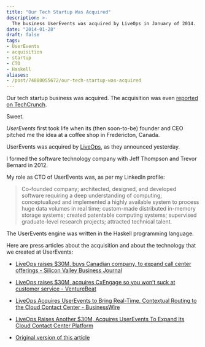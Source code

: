 ```yaml
---
title: "Our Tech Startup Was Acquired"
description: >-
  The business UserEvents was acquired by LiveOps in January of 2014.
date: "2014-01-28"
draft: false
tags:
- UserEvents
- acquisition
- startup
- CTO
- Haskell
aliases:
- /post/74880055672/our-tech-startup-was-acquired
---
```


Our tech startup business was acquired. The acquisition was even
<a href="https://techcrunch.com/2014/01/27/liveops-raises-another-30m-acquires-userevents-to-expand-its-cloud-contact-center-platform-with-routing/" target="_blank">reported on TechCrunch</a>.

Sweet.

<!--more-->

_UserEvents_ first took life when its (then soon-to-be) founder and CEO pitched
me the idea at a coffee shop in Fredericton, Canada.

UserEvents was acquired by
<a href="https://www.liveops.com/about-us/" target="_blank">LiveOps</a>,
as they announced yesterday.

I formed the software technology company with Jeff Thompson and Trevor Bernard
in 2012.

My role as CTO of UserEvents was, as per my LinkedIn profile:

> Co-founded company; architected, designed, and developed software requiring a
> deep understanding of computing; conceptualized and implemented a highly
> available system to process huge data volumes in real time; custom-made
> distributed in-memory storage systems; created patentable computing systems;
> supervised graduate-level research projects; attracted technical talent.

The UserEvents engine was written in the Haskell programming language.

Here are press articles about the acquisition and about the technology that we
created at UserEvents:

- <a href="https://www.bizjournals.com/sanjose/news/2014/01/27/liveops-raises-30m-buys-canadian.html" target="_blank">LiveOps raises $30M, buys Canadian company, to expand call center offerings - Silicon Valley Business Journal</a>

- <a href="https://venturebeat.com/2014/01/27/liveops-raises-30m-acquires-cxengage-so-you-wont-suck-at-customer-service/" target="_blank">LiveOps raises $30M, acquires CxEngage so you won&rsquo;t suck at customer service - VentureBeat</a>

- <a href="https://www.businesswire.com/news/home/20140127005239/en/LiveOps-Acquires-UserEvents-Bring-Real-Time-Contextual-Routing" target="_blank">LiveOps Acquires UserEvents to Bring Real-Time, Contextual Routing to the Cloud Contact Center - BusinessWire</a> 

- <a href="https://techcrunch.com/2014/01/27/liveops-raises-another-30m-acquires-userevents-to-expand-its-cloud-contact-center-platform-with-routing/" target="_blank">LiveOps Raises Another $30M, Acquires UserEvents To Expand Its Cloud Contact Center Platform</a>

- <a href="https://robinbateboerop.tumblr.com/post/74880055672/our-tech-startup-was-acquired" target="_blank">Original version of this article</a>
